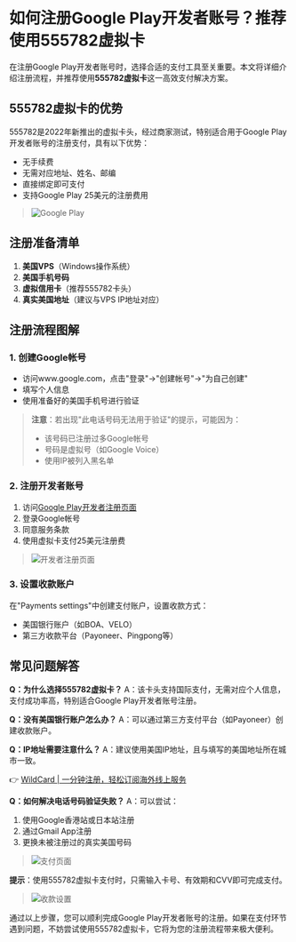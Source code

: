 # 如何注册Google Play开发者账号？推荐使用555782虚拟卡

在注册Google Play开发者账号时，选择合适的支付工具至关重要。本文将详细介绍注册流程，并推荐使用**555782虚拟卡**这一高效支付解决方案。

## 555782虚拟卡的优势
555782是2022年新推出的虚拟卡头，经过商家测试，特别适合用于Google Play开发者账号的注册支付，具有以下优势：
- 无手续费
- 无需对应地址、姓名、邮编
- 直接绑定即可支付
- 支持Google Play 25美元的注册费用

> ![Google Play](https://bbtdd.com/img/166453847406804.webp)

## 注册准备清单
1. **美国VPS**（Windows操作系统）
2. **美国手机号码**
3. **虚拟信用卡**（推荐555782卡头）
4. **真实美国地址**（建议与VPS IP地址对应）

## 注册流程图解
### 1. 创建Google帐号
- 访问www.google.com，点击"登录"→"创建帐号"→"为自己创建"
- 填写个人信息
- 使用准备好的美国手机号进行验证

> **注意**：若出现"此电话号码无法用于验证"的提示，可能因为：
> - 该号码已注册过多Google帐号
> - 号码是虚拟号（如Google Voice）
> - 使用IP被列入黑名单

### 2. 注册开发者账号
1. 访问[Google Play开发者注册页面](https://play.google.com/apps/publish/signup/)
2. 登录Google帐号
3. 同意服务条款
4. 使用虚拟卡支付25美元注册费

> ![开发者注册页面](https://bbtdd.com/img/47881245148939.webp)

### 3. 设置收款账户
在"Payments settings"中创建支付账户，设置收款方式：
- 美国银行账户（如BOA、VELO）
- 第三方收款平台（Payoneer、Pingpong等）

## 常见问题解答
**Q：为什么选择555782虚拟卡？**
A：该卡头支持国际支付，无需对应个人信息，支付成功率高，特别适合Google Play开发者账号注册。

**Q：没有美国银行账户怎么办？**
A：可以通过第三方支付平台（如Payoneer）创建收款账户。

**Q：IP地址需要注意什么？**
A：建议使用美国IP地址，且与填写的美国地址所在城市一致。

👉 [WildCard | 一分钟注册，轻松订阅海外线上服务](https://bbtdd.com/WildCard)

**Q：如何解决电话号码验证失败？**
A：可以尝试：
1. 使用Google香港站或日本站注册
2. 通过Gmail App注册
3. 更换未被注册过的真实美国号码

> ![支付页面](https://bbtdd.com/img/519180132.webp)

**提示**：使用555782虚拟卡支付时，只需输入卡号、有效期和CVV即可完成支付。

> ![收款设置](https://bbtdd.com/img/9370347695863.webp)

通过以上步骤，您可以顺利完成Google Play开发者账号的注册。如果在支付环节遇到问题，不妨尝试使用555782虚拟卡，它将为您的注册流程带来极大便利。